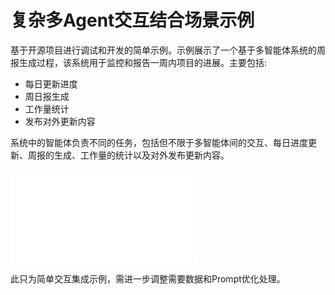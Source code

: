 # 复杂多Agent交互结合场景示例

基于开源项目进行调试和开发的简单示例。示例展示了一个基于多智能体系统的周报生成过程，该系统用于监控和报告一周内项目的进展。主要包括:
- 每日更新进度
- 周日报生成
- 工作量统计
- 发布对外更新内容

系统中的智能体负责不同的任务，包括但不限于多智能体间的交互、每日进度更新、周报的生成、工作量的统计以及对外发布更新内容。

<div class="aspect-ratio">
  <iframe src="//player.bilibili.com/player.html?isOutside=true&aid=113426579856903&bvid=BV1YgDxYfEiK&cid=26620069748&p=1&high_quality=1" 
    scrolling="no" 
    border="0" 
    frameborder="no" 
    framespacing="0" 
    allowfullscreen="true"></iframe>
</div>

此只为简单交互集成示例，需进一步调整需要数据和Prompt优化处理。